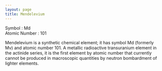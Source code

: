 ```yaml
---
layout: page
title: Mendelevium
---
```


Symbol : Md  
Atomic Number : 101 

Mendelevium is a synthetic chemical element; it has symbol Md (formerly Mv) and atomic number 101. A metallic radioactive transuranium element in the actinide series, it is the first element by atomic number that currently cannot be produced in macroscopic quantities by neutron bombardment of lighter elements.